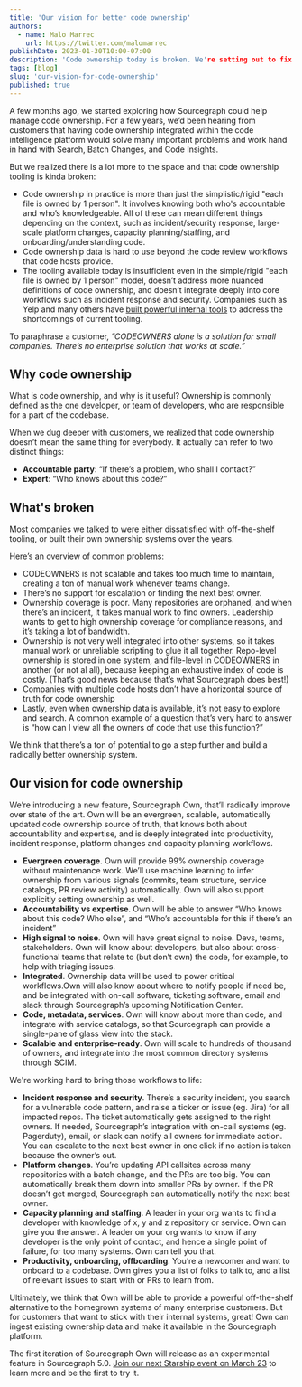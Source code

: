 ```yaml
---
title: 'Our vision for better code ownership'
authors:
  - name: Malo Marrec
    url: https://twitter.com/malomarrec
publishDate: 2023-01-30T10:00-07:00
description: 'Code ownership today is broken. We're setting out to fix it.'
tags: [blog]
slug: 'our-vision-for-code-ownership'
published: true
---
```


A few months ago, we started exploring how Sourcegraph could help manage code ownership. For a few years, we’d been hearing from customers that having code ownership integrated within the code intelligence platform would solve many important problems and work hand in hand with Search, Batch Changes, and Code Insights. 

But we realized there is a lot more to the space and that code ownership tooling is kinda broken:

- Code ownership in practice is more than just the simplistic/rigid "each file is owned by 1 person". It involves knowing both who's accountable and who’s knowledgeable. All of these can mean different things depending on the context, such as incident/security response, large-scale platform changes, capacity planning/staffing, and onboarding/understanding code.
- Code ownership data is hard to use beyond the code review workflows that code hosts provide.
- The tooling available today is insufficient even in the simple/rigid "each file is owned by 1 person" model, doesn’t address more nuanced definitions of code ownership, and doesn’t integrate deeply into core workflows such as incident response and security. Companies such as Yelp and many others have [built powerful internal tools](https://engineeringblog.yelp.com/2021/01/whose-code-is-it-anyway.html) to address the shortcomings of current tooling.

To paraphrase a customer, *”CODEOWNERS alone is a solution for small companies. There’s no enterprise solution that works at scale.”*

## Why code ownership

What is code ownership, and why is it useful? Ownership is commonly defined as the one developer, or team of developers, who are responsible for a part of the codebase. 

When we dug deeper with customers, we realized that code ownership doesn’t mean the same thing for everybody. It actually can refer to two distinct things:

- **Accountable party**: “If there’s a problem, who shall I contact?”
- **Expert**: “Who knows about this code?”

## What's broken

Most companies we talked to were either dissatisfied with off-the-shelf tooling, or built their own ownership systems over the years. 

Here’s an overview of common problems:

- CODEOWNERS is not scalable and takes too much time to maintain, creating a ton of manual work whenever teams change. 
- There’s no support for escalation or finding the next best owner.
- Ownership coverage is poor. Many repositories are orphaned, and when there’s an incident, it takes manual work to find owners. Leadership wants to get to high ownership coverage for compliance reasons, and it’s taking a lot of bandwidth.
- Ownership is not very well integrated into other systems, so it takes manual work or unreliable scripting to glue it all together.
Repo-level ownership is stored in one system, and file-level in CODEOWNERS in another (or not al all), because keeping an exhaustive index of code is costly. (That’s good news because that’s what Sourcegraph does best!)
- Companies with multiple code hosts don’t have a horizontal source of truth for code ownership
- Lastly, even when ownership data is available, it’s not easy to explore and search. A common example of a question that’s very hard to answer is “how can I view all the owners of code that use this function?”

We think that there’s a ton of potential to go a step further and build a radically better ownership system.

## Our vision for code ownership

We’re introducing a new feature, Sourcegraph Own, that’ll radically improve over state of the art. Own will be an evergreen, scalable, automatically updated code ownership source of truth, that knows both about accountability and expertise, and is deeply integrated into productivity, incident response, platform changes and capacity planning workflows.

- **Evergreen coverage**. Own will provide 99% ownership coverage without maintenance work. We’ll use machine learning to infer ownership from various signals (commits, team structure, service catalogs, PR review activity) automatically. Own will also support explicitly setting ownership as well.
- **Accountability vs expertise**. Own will be able to answer “Who knows about this code? Who else”, and “Who’s accountable for this if there’s an incident”
- **High signal to noise**. Own will have great signal to noise.
Devs, teams, stakeholders. Own will know about developers, but also about cross-functional teams that relate to (but don’t own) the code, for example, to help with triaging issues.
- **Integrated**. Ownership data will be used to power critical workflows.Own will also know about where to notify people if need be, and be integrated with on-call software, ticketing software, email and slack through Sourcegraph’s upcoming Notification Center.
- **Code, metadata, services**. Own will know about more than code, and integrate with service catalogs, so that Sourcegraph can provide a single-pane of glass view into the stack.
- **Scalable and enterprise-ready**. Own will scale to hundreds of thousand of owners, and integrate into the most common directory systems through SCIM.

We're working hard to bring those workflows to life:

- **Incident response and security**. There’s a security incident, you search for a vulnerable code pattern, and raise a ticker or issue (eg. Jira) for all impacted repos. The ticket automatically gets assigned to the right owners. If needed, Sourcegraph’s integration with on-call systems (eg. Pagerduty), email, or slack can notify all owners for immediate action. You can escalate to the next best owner in one click if no action is taken because the owner’s out.
- **Platform changes**. You’re updating API callsites across many repositories with a batch change, and the PRs are too big. You can automatically break them down into smaller PRs by owner. If the PR doesn’t get merged, Sourcegraph can automatically notify the next best owner.
- **Capacity planning and staffing**. A leader in your org wants to find a developer with knowledge of x, y and z repository or service. Own can give you the answer. A leader on your org wants to know if any developer is the only point of contact, and hence a single point of failure, for too many systems. Own can tell you that.
- **Productivity, onboarding, offboarding**. You’re a newcomer and want to onboard to a codebase. Own gives you a list of folks to talk to, and a list of relevant issues to start with or PRs to learn from.

Ultimately, we think that Own will be able to provide a powerful off-the-shelf alternative to the homegrown systems of many enterprise customers. But for customers that want to stick with their internal systems, great! Own can ingest existing ownership data and make it available in the Sourcegraph platform.

The first iteration of Sourcegraph Own will release as an experimental feature in Sourcegraph 5.0. [Join our next Starship event on March 23](http://about.sourcegraph.com/starship) to learn more and be the first to try it.